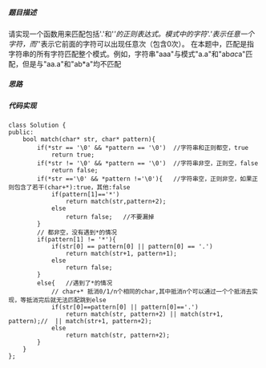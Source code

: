 ##### 题目描述
请实现一个函数用来匹配包括'.'和'*'的正则表达式。模式中的字符'.'表示任意一个字符，而'*'表示它前面的字符可以出现任意次（包含0次）。 在本题中，匹配是指字符串的所有字符匹配整个模式。例如，字符串"aaa"与模式"a.a"和"ab*ac*a"匹配，但是与"aa.a"和"ab*a"均不匹配

##### 思路



##### 代码实现

```
class Solution {
public:
    bool match(char* str, char* pattern){
        if(*str == '\0' && *pattern == '\0')  //字符串和正则都空，true
            return true;
        if(*str != '\0' && *pattern == '\0')  //字符串非空，正则空，false
            return false;
        if(*str =='\0' && *pattern !='\0'){   //字符串空，正则非空，如果正则包含了若干(char+*):true，其他:false
            if(pattern[1]=='*')
                return match(str,pattern+2);
            else
                return false;   //不要漏掉
        }
        // 都非空，没有遇到*的情况
        if(pattern[1] != '*'){
            if(str[0] == pattern[0] || pattern[0] == '.')
                return match(str+1, pattern+1);
            else
                return false;
        }
        else{   //遇到了*的情况
            // char+* 抵消0/1/n个相同的char,其中抵消n个可以通过一个个抵消去实现，等抵消完后就无法匹配跳到else
            if(str[0]==pattern[0] || pattern[0]=='.')  
                return match(str, pattern+2) || match(str+1, pattern);//  || match(str+1, pattern+2);
            else
                return match(str, pattern+2);
        }
    }
};
 ```     
